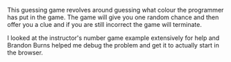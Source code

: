 This guessing game revolves around guessing what colour the programmer has put in the game. The game will give you one random chance and then offer you a clue and if you are still incorrect the game will terminate.

I looked at the instructor's number game example extensively for help and Brandon Burns helped me debug the problem and get it to actually start in the browser.

